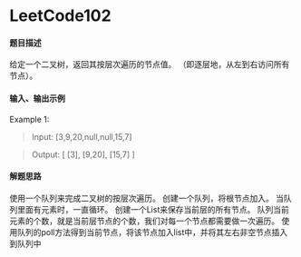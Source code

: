 # LeetCode102
#### 题目描述
给定一个二叉树，返回其按层次遍历的节点值。 （即逐层地，从左到右访问所有节点）。
#### 输入、输出示例
Example 1:
> Input: [3,9,20,null,null,15,7]

> Output: [
            [3],
            [9,20],
            [15,7]
          ]

#### 解题思路
使用一个队列来完成二叉树的按层次遍历。
创建一个队列，将根节点加入。
当队列里面有元素时，一直循环。
创建一个List来保存当前层的所有节点。
队列当前元素的个数，就是当前层节点的个数，我们对每一个节点都需要做一次遍历。
使用队列的poll方法得到当前节点，将该节点加入list中，并将其左右非空节点插入到队列中
